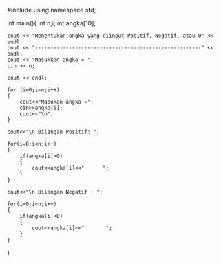 #include <iostream>
using namespace std;

int main(){
	int n,i;
	int angka[10];

	cout << "Menentukan angka yang diinput Positif, Negatif, atau 0" << endl;
	cout << "------------------------------------------------------" << endl;
	cout << "Masukkan angka = ";
	cin >> n;

	cout << endl;

	for (i=0;i<n;i++)
	{
		cout<<"Masukan angka =";
		cin>>angka[i];
		cout<<"\n";
	}

	cout<<"\n Bilangan Positif: ";
	
	for(i=0;i<n;i++)
	{
		if(angka[i]>0)
		{
			cout<<angka[i]<<"      ";
		}
	}
		
	cout<<"\n Bilangan Negatif : ";

	for(i=0;i<n;i++)
	{
		if(angka[i]<0)
		{
			cout<<angka[i]<<"       ";
		}
	}
}
